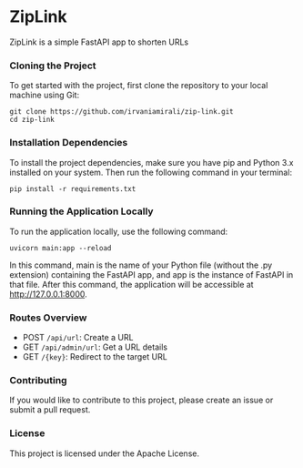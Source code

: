 # ZipLink

ZipLink is a simple FastAPI app to shorten URLs

### Cloning the Project
To get started with the project, first clone the repository to your local machine using Git:

```shell
git clone https://github.com/irvaniamirali/zip-link.git
cd zip-link
```

### Installation Dependencies
To install the project dependencies, make sure you have pip and Python 3.x installed on your system. Then run the following command in your terminal:

```shell
pip install -r requirements.txt
```

### Running the Application Locally
To run the application locally, use the following command:

```shell
uvicorn main:app --reload
```

In this command, main is the name of your Python file (without the .py extension) containing the FastAPI app, and app is the instance of FastAPI in that file. After this command, the application will be accessible at http://127.0.0.1:8000.

### Routes Overview
- POST `/api/url`: Create a URL
- GET `/api/admin/url`: Get a URL details
- GET `/{key}`: Redirect to the target URL

### Contributing
If you would like to contribute to this project, please create an issue or submit a pull request.

### License
This project is licensed under the Apache License.
